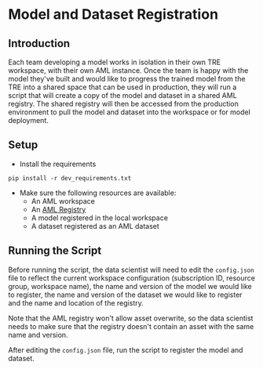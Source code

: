 # Model and Dataset Registration

## Introduction

Each team developing a model works in isolation in their own TRE workspace, with their own AML instance. Once the team is happy with the model they've built and would like to progress the trained model from the TRE into a shared space that can be used in production, they will run a script that will create a copy of the model and dataset in a shared AML registry.
The shared registry will then be accessed from the production environment to pull the model and dataset into the workspace or for model deployment.

## Setup
* Install the requirements
```
pip install -r dev_requirements.txt
```
* Make sure the following resources are available:
  * An AML workspace
  * An [AML Registry](https://learn.microsoft.com/en-us/azure/machine-learning/how-to-manage-registries?view=azureml-api-2&tabs=studio)
  * A model registered in the local workspace
  * A dataset registered as an AML dataset

## Running the Script

Before running the script, the data scientist will need to edit the `config.json` file to reflect the current workspace configuration (subscription ID, resource group, workspace name), the name and version of the model we would like to register, the name and version of the dataset we would like to register and the name and location of the registry.

Note that the AML registry won't allow asset overwrite, so the data scientist needs to make sure that the registry doesn't contain an asset with the same name and version.

After editing the `config.json` file, run the script to register the model and dataset.

